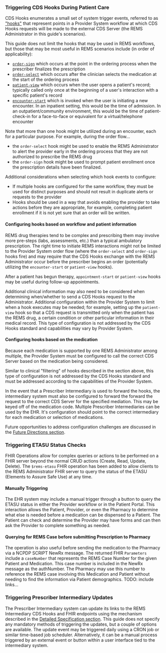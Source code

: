 ### Triggering CDS Hooks During Patient Care
CDS Hooks enumerates a small set of system trigger events, referred to as ["hooks"](https://cds-hooks.hl7.org/2.0/) that represent points in a Provider System workflow at which CDS Hooks requests will be made to the external CDS Server (the REMS Administrator in this guide's scenarios). 

This guide does not limit the hooks that may be used in REMS workflows, but those that may be most useful in REMS scenarios include (in order of applicability):
- [`order-sign`](https://cds-hooks.org/hooks/order-sign) which occurs at the point in the ordering process when the prescriber finalizes the prescription
- [`order-select`](https://cds-hooks.org/hooks/order-select) which occurs after the clinician selects the medication at the start of the ordering process
- [`patient-view`](https://cds-hooks.org/hooks/patient-view/) which occurs when the user opens a patient's record; typically called only once at the beginning of a user's interaction with a specific patient's record
- [`encounter-start`](https://cds-hooks.org/hooks/encounter-start) which is invoked when the user is initiating a new encounter. In an inpatient setting, this would be the time of admission. In an outpatient/community environment, this would be the time of patient-check-in for a face-to-face or equivalent for a virtual/telephone encounter

<p> </p>

Note that more than one hook might be utilized during an encounter, each for a particular purpose. For example, during the order flow...
- the `order-select` hook might be used to enable the REMS Administrator to alert the provider early in the ordering process that they are not authorized to prescribe the REMS drug
- the `order-sign` hook might be used to prompt patient enrollment once the prescription details have been finalized.

Additional considerations when selecting which hook events to configure:
- If multiple hooks are configured for the same workflow, they must be used for distinct purposes and should not result in duplicate alerts or requests to the provider
- Hooks should be used in a way that avoids enabling the provider to take actions before they are appropriate, for example, completing patient enrollment if it is not yet sure that an order will be written.

<p></p>

#### Configuring hooks based on workflow and patient information
REMS drug therapies tend to be complex and prescribing them may involve more pre-steps (labs, assessments, etc.) than a typical ambulatory prescription. The right time to initiate REMS interactions might not be limited to the Provider System order flow (where the `order-select` and `order-sign` hooks fire) and may require that the CDS Hooks exchange with the REMS Administrator occur before the prescriber begins an order (potentially utilizing the `encounter-start` or `patient-view` hooks).

After a patient has begun therapy, `appointment-start` or `patient-view` hooks may be useful during follow-up appointments.
 
Additional clinical information may also need to be considered when determining when/whether to send a CDS Hooks request to the Administrator. Additional configuration within the Provider System to limit when a hook executes may be needed; for example, setting up the `patient-view` hook so that a CDS request is transmitted only when the patient has the REMS drug, a certain condition or other particular information in their medical record. This type of configuration is not addressed by the CDS Hooks standard and capabilities may vary by Provider System.

<p></p>

#### Configuring hooks based on the medication
Because each medication is supported by one REMS Administrator among multiple, the Provider System must be configured to call the correct CDS Server based on the medication being considered.

Similar to clinical "filtering" of hooks described in the section above, this type of configuration is not addressed by the CDS Hooks standard and must be addressed according to the capabilities of the Provider System.

In the event that a Prescriber Intermediary is used to forward the hooks, the intermediary system must also be configured to forward the forward the request to the correct CDS Server for the specified mediation. This may be keyed off of the medication code. Multiple Prescriber Intermediaries can be used by the EHR. It's configuration should point to the correct intermediary for each medication or selection of medications.

Future opportunities to address configuration challenges are discussed in the [Future Directions section](future-directions.html#provider-system-configuration-for-many-drugs-and-rems-programs).
 
<p></p>

### Triggering ETASU Status Checks

FHIR Operations allow for complex queries or actions to be performed on a FHIR server beyond the normal CRUD actions (Create, Read, Update, Delete). The `$rems-etasu` FHIR operation has been added to allow clients to the REMS Administrator FHIR server to query the status of the ETASU (Elements to Assure Safe Use) at any time. 

#### Manually Triggering
The EHR system may include a manual trigger through a button to query the ETASU status in either the Provider workflow or in the Patient Portal. This interaction allows the Patient, Provider, or even the Pharmacy to determine what else is needed before a medication can be dispensed to a Patient. The Patient can check and determine the Provider may have forms and can then ask the Provider to complete something as needed. 

#### Querying for REMS Case before submitting Prescription to Pharmacy
The operation is also useful before sending the medication to the Pharmacy via a NCPDP SCRIPT NewRx message. The returned FHIR `Parameters` include a `caseNumber` that represents the REMS Case Number for the given Patient and Medication. This case number is included in the NewRx message as the authNumber. The Pharmacy may use this number to reference the REMS case involving this Medication and Patient without needing to find the information via Patient demographics.
TODO: include links...

<p></p>

### Triggering Prescriber Intermediary Updates

The Prescriber Intermediary system can update its links to the REMS Intermediary CDS Hooks and FHIR endpoints using the mechanism described in the [Detailed Specification section](specification.html#automatic-rems-endpoint-registration-using-spl). This guide does not specify any mandatory methods of triggering the updates, but a couple of options are available. The update event may be triggered daily using a CRON job or similar time-based job scheduler. Alternatively, it can be a manual process triggered by an external event or button within a user interface tied to the intermediary system.

<p></p>